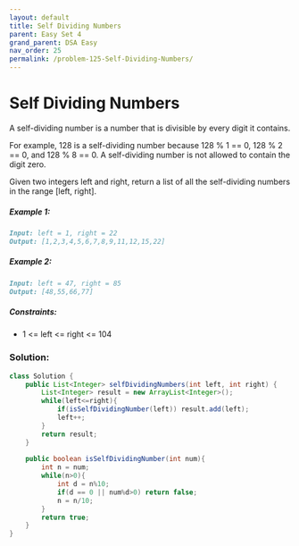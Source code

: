 ```yaml
---
layout: default
title: Self Dividing Numbers
parent: Easy Set 4
grand_parent: DSA Easy
nav_order: 25
permalink: /problem-125-Self-Dividing-Numbers/
---
```

# Self Dividing Numbers

A self-dividing number is a number that is divisible by every digit it contains.

For example, 128 is a self-dividing number because 128 % 1 == 0, 128 % 2 == 0, and 128 % 8 == 0.
A self-dividing number is not allowed to contain the digit zero.

Given two integers left and right, return a list of all the self-dividing numbers in the range [left, right].

##### Example 1:
```markdown
Input: left = 1, right = 22
Output: [1,2,3,4,5,6,7,8,9,11,12,15,22]
```
##### Example 2:
```markdown
Input: left = 47, right = 85
Output: [48,55,66,77]
```
##### Constraints:
* 1 <= left <= right <= 104

### Solution:
```java
class Solution {
    public List<Integer> selfDividingNumbers(int left, int right) {
        List<Integer> result = new ArrayList<Integer>();
        while(left<=right){
            if(isSelfDividingNumber(left)) result.add(left);
            left++;
        }
        return result;
    }
    
    public boolean isSelfDividingNumber(int num){
        int n = num;
        while(n>0){
            int d = n%10;
            if(d == 0 || num%d>0) return false;
            n = n/10;
        }
        return true;
    } 
}
```